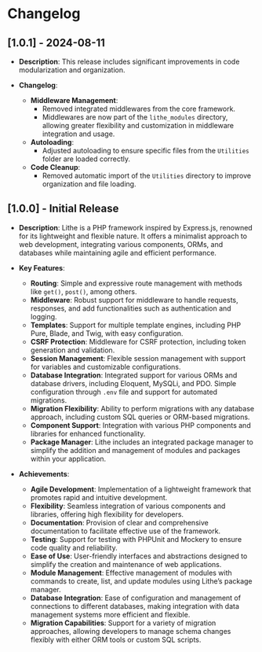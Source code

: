 # Changelog

## [1.0.1] - 2024-08-11

- **Description**: This release includes significant improvements in code modularization and organization.

- **Changelog**:
  - **Middleware Management**:
    - Removed integrated middlewares from the core framework.
    - Middlewares are now part of the `lithe_modules` directory, allowing greater flexibility and customization in middleware integration and usage.
  - **Autoloading**:
    - Adjusted autoloading to ensure specific files from the `Utilities` folder are loaded correctly.
  - **Code Cleanup**:
    - Removed automatic import of the `Utilities` directory to improve organization and file loading.

## [1.0.0] - Initial Release

- **Description**: Lithe is a PHP framework inspired by Express.js, renowned for its lightweight and flexible nature. It offers a minimalist approach to web development, integrating various components, ORMs, and databases while maintaining agile and efficient performance.

- **Key Features**:
  - **Routing**: Simple and expressive route management with methods like `get()`, `post()`, among others.
  - **Middleware**: Robust support for middleware to handle requests, responses, and add functionalities such as authentication and logging.
  - **Templates**: Support for multiple template engines, including PHP Pure, Blade, and Twig, with easy configuration.
  - **CSRF Protection**: Middleware for CSRF protection, including token generation and validation.
  - **Session Management**: Flexible session management with support for variables and customizable configurations.
  - **Database Integration**: Integrated support for various ORMs and database drivers, including Eloquent, MySQLi, and PDO. Simple configuration through `.env` file and support for automated migrations.
  - **Migration Flexibility**: Ability to perform migrations with any database approach, including custom SQL queries or ORM-based migrations.
  - **Component Support**: Integration with various PHP components and libraries for enhanced functionality.
  - **Package Manager**: Lithe includes an integrated package manager to simplify the addition and management of modules and packages within your application.

- **Achievements**:
  - **Agile Development**: Implementation of a lightweight framework that promotes rapid and intuitive development.
  - **Flexibility**: Seamless integration of various components and libraries, offering high flexibility for developers.
  - **Documentation**: Provision of clear and comprehensive documentation to facilitate effective use of the framework.
  - **Testing**: Support for testing with PHPUnit and Mockery to ensure code quality and reliability.
  - **Ease of Use**: User-friendly interfaces and abstractions designed to simplify the creation and maintenance of web applications.
  - **Module Management**: Effective management of modules with commands to create, list, and update modules using Lithe’s package manager.
  - **Database Integration**: Ease of configuration and management of connections to different databases, making integration with data management systems more efficient and flexible.
  - **Migration Capabilities**: Support for a variety of migration approaches, allowing developers to manage schema changes flexibly with either ORM tools or custom SQL scripts.